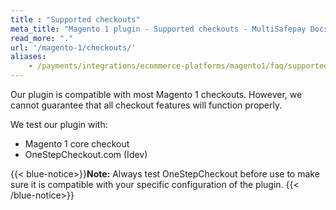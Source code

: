 ```yaml
---
title : "Supported checkouts"
meta_title: "Magento 1 plugin - Supported checkouts - MultiSafepay Docs"
read_more: "."
url: '/magento-1/checkouts/'
aliases:
    - /payments/integrations/ecommerce-platforms/magento1/faq/supported-magento1-checkouts/
---
```


Our plugin is compatible with most Magento 1 checkouts. However, we cannot guarantee that all checkout features will function properly.

We test our plugin with:  

- Magento 1 core checkout  
- OneStepCheckout.com (Idev)  

{{< blue-notice>}}**Note:** Always test OneStepCheckout before use to make sure it is compatible with your specific configuration of the plugin. {{< /blue-notice>}}
